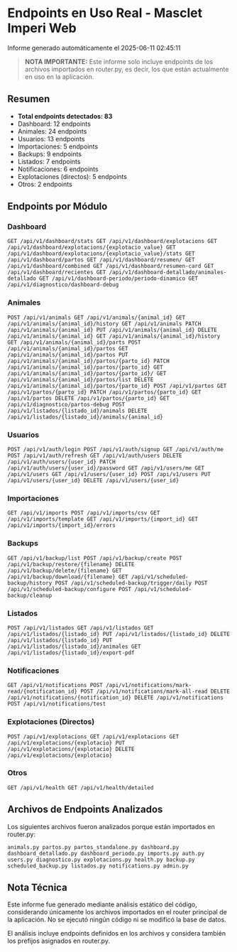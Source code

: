 # Endpoints en Uso Real - Masclet Imperi Web

Informe generado automáticamente el 2025-06-11 02:45:11

> **NOTA IMPORTANTE:** Este informe solo incluye endpoints de los archivos importados en router.py, es decir, los que están actualmente en uso en la aplicación.

## Resumen

- **Total endpoints detectados: 83**
- Dashboard: 12 endpoints
- Animales: 24 endpoints
- Usuarios: 13 endpoints
- Importaciones: 5 endpoints
- Backups: 9 endpoints
- Listados: 7 endpoints
- Notificaciones: 6 endpoints
- Explotaciones (directos): 5 endpoints
- Otros: 2 endpoints

## Endpoints por Módulo

### Dashboard

`
GET /api/v1/dashboard/stats
GET /api/v1/dashboard/explotacions
GET /api/v1/dashboard/explotacions/{explotacio_value}
GET /api/v1/dashboard/explotacions/{explotacio_value}/stats
GET /api/v1/dashboard/partos
GET /api/v1/dashboard/resumen/
GET /api/v1/dashboard/combined
GET /api/v1/dashboard/resumen-card
GET /api/v1/dashboard/recientes
GET /api/v1/dashboard-detallado/animales-detallado
GET /api/v1/dashboard-periodo/periodo-dinamico
GET /api/v1/diagnostico/dashboard-debug
`

### Animales

`
POST /api/v1/animals
GET /api/v1/animals/{animal_id}
GET /api/v1/animals/{animal_id}/history
GET /api/v1/animals
PATCH /api/v1/animals/{animal_id}
PUT /api/v1/animals/{animal_id}
DELETE /api/v1/animals/{animal_id}
GET /api/v1/animals/{animal_id}/history
GET /api/v1/animals/{animal_id}/parts
POST /api/v1/animals/{animal_id}/partos
GET /api/v1/animals/{animal_id}/partos
PUT /api/v1/animals/{animal_id}/partos/{parto_id}
PATCH /api/v1/animals/{animal_id}/partos/{parto_id}
GET /api/v1/animals/{animal_id}/partos/{parto_id}/
GET /api/v1/animals/{animal_id}/partos/list
DELETE /api/v1/animals/{animal_id}/partos/{parto_id}
POST /api/v1/partos
GET /api/v1/partos/{parto_id}
PATCH /api/v1/partos/{parto_id}
GET /api/v1/partos
DELETE /api/v1/partos/{parto_id}
GET /api/v1/diagnostico/partos-debug
POST /api/v1/listados/{listado_id}/animals
DELETE /api/v1/listados/{listado_id}/animals/{animal_id}
`

### Usuarios

`
POST /api/v1/auth/login
POST /api/v1/auth/signup
GET /api/v1/auth/me
POST /api/v1/auth/refresh
GET /api/v1/auth/users
DELETE /api/v1/auth/users/{user_id}
PATCH /api/v1/auth/users/{user_id}/password
GET /api/v1/users/me
GET /api/v1/users
GET /api/v1/users/{user_id}
POST /api/v1/users
PUT /api/v1/users/{user_id}
DELETE /api/v1/users/{user_id}
`

### Importaciones

`
GET /api/v1/imports
POST /api/v1/imports/csv
GET /api/v1/imports/template
GET /api/v1/imports/{import_id}
GET /api/v1/imports/{import_id}/errors
`

### Backups

`
GET /api/v1/backup/list
POST /api/v1/backup/create
POST /api/v1/backup/restore/{filename}
DELETE /api/v1/backup/delete/{filename}
GET /api/v1/backup/download/{filename}
GET /api/v1/scheduled-backup/history
POST /api/v1/scheduled-backup/trigger/daily
POST /api/v1/scheduled-backup/configure
POST /api/v1/scheduled-backup/cleanup
`

### Listados

`
POST /api/v1/listados
GET /api/v1/listados
GET /api/v1/listados/{listado_id}
PUT /api/v1/listados/{listado_id}
DELETE /api/v1/listados/{listado_id}
PUT /api/v1/listados/{listado_id}/animales
GET /api/v1/listados/{listado_id}/export-pdf
`

### Notificaciones

`
GET /api/v1/notifications
POST /api/v1/notifications/mark-read/{notification_id}
POST /api/v1/notifications/mark-all-read
DELETE /api/v1/notifications/{notification_id}
DELETE /api/v1/notifications
POST /api/v1/notifications/test
`

### Explotaciones (Directos)

`
POST /api/v1/explotacions
GET /api/v1/explotacions
GET /api/v1/explotacions/{explotacio}
PUT /api/v1/explotacions/{explotacio}
DELETE /api/v1/explotacions/{explotacio}
`

### Otros

`
GET /api/v1/health
GET /api/v1/health/detailed
`

## Archivos de Endpoints Analizados

Los siguientes archivos fueron analizados porque están importados en router.py:

`
animals.py
partos.py
partos_standalone.py
dashboard.py
dashboard_detallado.py
dashboard_periodo.py
imports.py
auth.py
users.py
diagnostico.py
explotacions.py
health.py
backup.py
scheduled_backup.py
listados.py
notifications.py
admin.py
`

## Nota Técnica

Este informe fue generado mediante análisis estático del código, considerando únicamente los archivos importados en el router principal de la aplicación. No se ejecutó ningún código ni se modificó la base de datos.

El análisis incluye endpoints definidos en los archivos y considera también los prefijos asignados en router.py.
